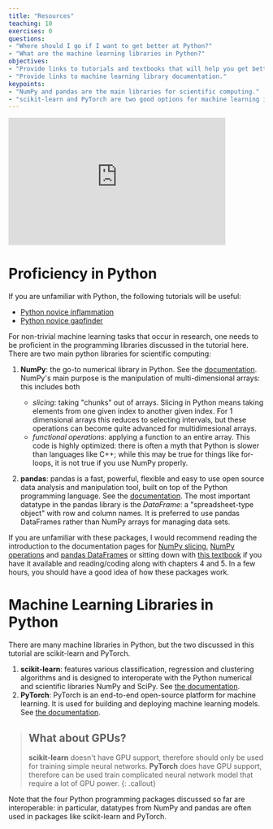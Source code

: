 ```yaml
---
title: "Resources"
teaching: 10
exercises: 0
questions:
- "Where should I go if I want to get better at Python?"
- "What are the machine learning libraries in Python?"
objectives:
- "Provide links to tutorials and textbooks that will help you get better at Python."
- "Provide links to machine learning library documentation."
keypoints:
- "NumPy and pandas are the main libraries for scientific computing."
- "scikit-learn and PyTorch are two good options for machine learning in Python."
---
```


<iframe width="427" height="251" src="https://www.youtube.com/embed?v=aFW3gzfbiPo&list=PLKZ9c4ONm-VmHsMKImIDEMsZI1Vp0UY-Z&index=4&ab_channel=HEPSoftwareFoundation" frameborder="0" allow="accelerometer; autoplay; encrypted-media; gyroscope; picture-in-picture" allowfullscreen></iframe>

# Proficiency in Python

If you are unfamiliar with Python, the following tutorials will be useful:

* [Python novice inflammation](https://swcarpentry.github.io/python-novice-inflammation/)
* [Python novice gapfinder](http://swcarpentry.github.io/python-novice-gapminder/)

For non-trivial machine learning tasks that occur in research, one needs to be proficient in the programming libraries discussed in the tutorial here. There are two main python libraries for scientific computing:

1. **NumPy**: the go-to numerical library in Python. See the [documentation](https://numpy.org/). NumPy's main purpose is the manipulation of multi-dimensional arrays: this includes both

   * *slicing*: taking "chunks" out of arrays. Slicing in Python means taking elements from one given index to another given index. For 1 dimensional arrays this reduces to selecting intervals, but these operations can become quite advanced for multidimesional arrays.
   * *functional operations*: applying a function to an entire array. This code is highly optimized: there is often a myth that Python is slower than languages like C++; while this may be true for things like for-loops, it is not true if you use NumPy properly.

2. **pandas**: pandas is a fast, powerful, flexible and easy to use open source data analysis and manipulation tool, built on top of the Python programming language. See the [documentation](https://pandas.pydata.org/). The most important datatype in the pandas library is the *DataFrame*: a "spreadsheet-type object" with row and column names. It is preferred to use pandas DataFrames rather than NumPy arrays for managing data sets.

If you are unfamiliar with these packages, I would recommend reading the introduction to the documentation pages for [NumPy slicing](https://numpy.org/doc/stable/reference/arrays.indexing.html), [NumPy operations](https://scipy-lectures.org/intro/numpy/operations.html) and [pandas DataFrames](https://pandas.pydata.org/pandas-docs/stable/reference/api/pandas.DataFrame.html) or sitting down with [this textbook](https://www.amazon.ca/Python-Data-Analysis-Wrangling-IPython-ebook/dp/B075X4LT6K/ref=sr_1_1?crid=WLIHOCVH891S&dchild=1&keywords=python+for+data+analysis%2C+2nd+edition&qid=1593460237&sprefix=python+for+data+%2Caps%2C196&sr=8-1) if you have it available and reading/coding along with chapters 4 and 5. In a few hours, you should have a good idea of how these packages work.

# Machine Learning Libraries in Python

There are many machine libraries in Python, but the two discussed in this tutorial are scikit-learn and PyTorch.

1. **scikit-learn**: features various classification, regression and clustering algorithms and is designed to interoperate with the Python numerical and scientific libraries NumPy and SciPy. See [the documentation](https://scikit-learn.org/stable/).
2. **PyTorch**: PyTorch is an end-to-end open-source platform for machine learning. It is used for building and deploying machine learning models. See [the documentation](https://www.tensorflow.org/).

> ## What about GPUs?
> **scikit-learn** doesn't have GPU support, therefore should only be used for training simple neural networks.
> **PyTorch** does have GPU support, therefore can be used train complicated neural network model that require a lot of GPU power.
{: .callout}

Note that the four Python programming packages discussed so far are interoperable: in particular, datatypes from NumPy and pandas are often used in packages like scikit-learn and PyTorch.

